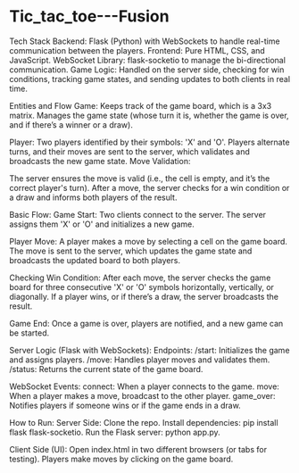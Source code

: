 # Tic_tac_toe---Fusion
Tech Stack
Backend: Flask (Python) with WebSockets to handle real-time communication between the players.
Frontend: Pure HTML, CSS, and JavaScript.
WebSocket Library: flask-socketio to manage the bi-directional communication.
Game Logic: Handled on the server side, checking for win conditions, tracking game states, and sending updates to both clients in real time.

Entities and Flow
Game:
Keeps track of the game board, which is a 3x3 matrix.
Manages the game state (whose turn it is, whether the game is over, and if there’s a winner or a draw).

Player:
Two players identified by their symbols: 'X' and 'O'.
Players alternate turns, and their moves are sent to the server, which validates and broadcasts the new game state.
Move Validation:

The server ensures the move is valid (i.e., the cell is empty, and it’s the correct player's turn).
After a move, the server checks for a win condition or a draw and informs both players of the result.

Basic Flow:
Game Start:
Two clients connect to the server.
The server assigns them 'X' or 'O' and initializes a new game.

Player Move:
A player makes a move by selecting a cell on the game board.
The move is sent to the server, which updates the game state and broadcasts the updated board to both players.

Checking Win Condition:
After each move, the server checks the game board for three consecutive 'X' or 'O' symbols horizontally, vertically, or diagonally.
If a player wins, or if there’s a draw, the server broadcasts the result.

Game End:
Once a game is over, players are notified, and a new game can be started.

Server Logic (Flask with WebSockets):
Endpoints:
/start: Initializes the game and assigns players.
/move: Handles player moves and validates them.
/status: Returns the current state of the game board.

WebSocket Events:
connect: When a player connects to the game.
move: When a player makes a move, broadcast to the other player.
game_over: Notifies players if someone wins or if the game ends in a draw.

How to Run:
Server Side:
Clone the repo.
Install dependencies: pip install flask flask-socketio.
Run the Flask server: python app.py.

Client Side (UI):
Open index.html in two different browsers (or tabs for testing).
Players make moves by clicking on the game board.
